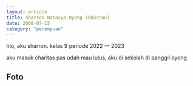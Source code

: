 ```yaml
---
layout: article
title: Sharron Natasya Oyong (Sharron)
date: 2008-07-15
category: "perempuan"
---
```

hlo, aku sharron. kelas 9 periode 2022 — 2023
<!-- excerpt -->

aku masuk charitas pas udah mau lulus, aku di sekolah di panggil oyong

## Foto
<div style="padding-bottom:168.19%; position:relative; display:block; width: 100%">
  <object data="https://raw.githubusercontent.com/BayuBatam2008/website-9a/main/src/assets/image/sharron/IMG-20221208-WA0002.jpg" width="100%" height="100%"
    frameborder="0" allowfullscreen="no" style="position:absolute; top:0; left: 0">
  </object>
</div>
